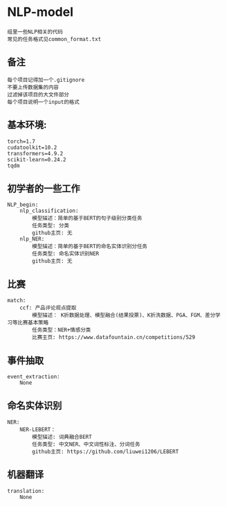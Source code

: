 # NLP-model
    组里一些NLP相关的代码  
    常见的任务格式见common_format.txt

## 备注
    每个项目记得加一个.gitignore  
    不要上传数据集的内容  
    过滤掉该项目的大文件部分  
    每个项目说明一个input的格式  

## 基本环境: 
    torch=1.7  
    cudatoolkit=10.2  
    transformers=4.9.2  
    scikit-learn=0.24.2  
    tqdm


## 初学者的一些工作
    NLP_begin:   
        nlp_classification:  
            模型描述：简单的基于BERT的句子级别分类任务  
            任务类型: 分类  
            github主页: 无  
        nlp_NER:  
            模型描述：简单的基于BERT的命名实体识别分任务  
            任务类型: 命名实体识别NER  
            github主页: 无  

## 比赛
    match:  
        ccf: 产品评论观点提取  
            模型描述： K折数据处理、模型融合(结果投票)、K折洗数据、PGA、FGM、差分学习等比赛基本策略    
            任务类型：NER+情感分类  
            比赛主页: https://www.datafountain.cn/competitions/529  


## 事件抽取
    event_extraction:  
        None

## 命名实体识别
    NER:  
        NER-LEBERT：  
            模型描述: 词典融合BERT   
            任务类型: 中文NER、中文词性标注、分词任务   
            github主页: https://github.com/liuwei1206/LEBERT  

## 机器翻译
    translation:  
        None  


#